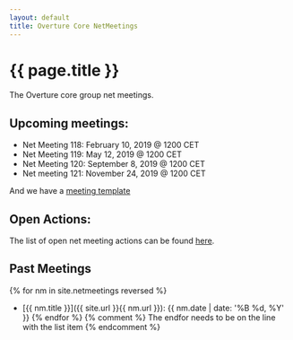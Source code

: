 ```yaml
---
layout: default
title: Overture Core NetMeetings
---
```


# {{ page.title }}

The Overture core group net meetings. 

## Upcoming meetings:

* Net Meeting 118: February 10, 2019 @ 1200 CET
* Net Meeting 119: May 12, 2019 @ 1200 CET
* Net Meeting 120: September 8, 2019 @ 1200 CET
* Net meeting 121: November 24, 2019 @ 1200 CET

And we have a [meeting template](template.html)

## Open Actions:

The list of open net meeting actions can be found [here](https://github.com/overturetool/overturetool.github.io/issues?q=is%3Aopen+is%3Aissue+label%3A%22action+net-meeting%22).

## Past Meetings

{% for nm in site.netmeetings reversed %}
* [{{ nm.title }}]({{ site.url }}{{ nm.url }}): {{ nm.date | date: '%B %d, %Y' }} {% endfor %}
{% comment %} The endfor needs to be on the line with the list item {% endcomment %}


